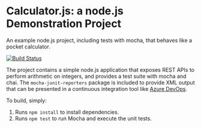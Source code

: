 Calculator.js: a node.js Demonstration Project
==============================================
An example node.js project, including tests with mocha, that behaves like
a pocket calculator.

[![Build Status](https://dev.azure.com/clouddigitalplatform/calculator/_apis/build/status/Clouddigitalplatform.calculator?branchName=master)](https://dev.azure.com/clouddigitalplatform/calculator/_build/latest?definitionId=13&branchName=master)

The project contains a simple node.js application that exposes REST APIs
to perform arithmetic on integers, and provides a test suite with mocha
and chai.  The `mocha-junit-reporters` package is included to provide XML
output that can be presented in a continuous integration tool like
[Azure DevOps](https://azure.com/devops).

To build, simply:


1. Runs `npm install` to install dependencies.
2. Runs `npm test` to run Mocha and execute the unit tests.

